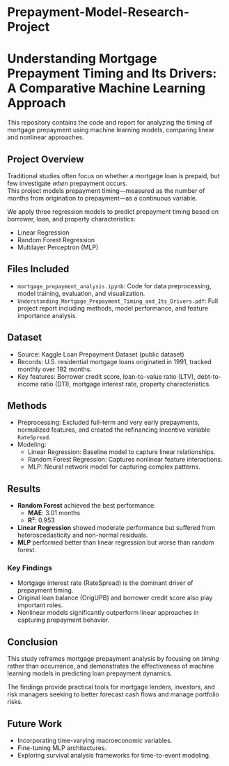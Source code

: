 # Prepayment-Model-Research-Project
# Understanding Mortgage Prepayment Timing and Its Drivers: A Comparative Machine Learning Approach

This repository contains the code and report for analyzing the timing of mortgage prepayment using machine learning models, comparing linear and nonlinear approaches.

## Project Overview
Traditional studies often focus on whether a mortgage loan is prepaid, but few investigate *when* prepayment occurs.  
This project models prepayment timing—measured as the number of months from origination to prepayment—as a continuous variable.

We apply three regression models to predict prepayment timing based on borrower, loan, and property characteristics:
- Linear Regression
- Random Forest Regression
- Multilayer Perceptron (MLP)

## Files Included
- `mortgage_prepayment_analysis.ipynb`: Code for data preprocessing, model training, evaluation, and visualization. 
- `Understanding_Mortgage_Prepayment_Timing_and_Its_Drivers.pdf`: Full project report including methods, model performance, and feature importance analysis.

## Dataset
- Source: Kaggle Loan Prepayment Dataset (public dataset)
- Records: U.S. residential mortgage loans originated in 1991, tracked monthly over 192 months.
- Key features: Borrower credit score, loan-to-value ratio (LTV), debt-to-income ratio (DTI), mortgage interest rate, property characteristics.

## Methods
- Preprocessing: Excluded full-term and very early prepayments, normalized features, and created the refinancing incentive variable `RateSpread`.
- Modeling:
  - Linear Regression: Baseline model to capture linear relationships.
  - Random Forest Regression: Captures nonlinear feature interactions.
  - MLP: Neural network model for capturing complex patterns.

## Results
- **Random Forest** achieved the best performance:
  - **MAE**: 3.01 months
  - **R²**: 0.953
- **Linear Regression** showed moderate performance but suffered from heteroscedasticity and non-normal residuals.
- **MLP** performed better than linear regression but worse than random forest.

### Key Findings
- Mortgage interest rate (RateSpread) is the dominant driver of prepayment timing.
- Original loan balance (OrigUPB) and borrower credit score also play important roles.
- Nonlinear models significantly outperform linear approaches in capturing prepayment behavior.

## Conclusion
This study reframes mortgage prepayment analysis by focusing on *timing* rather than occurrence, and demonstrates the effectiveness of machine learning models in predicting loan prepayment dynamics.

The findings provide practical tools for mortgage lenders, investors, and risk managers seeking to better forecast cash flows and manage portfolio risks.

## Future Work
- Incorporating time-varying macroeconomic variables.
- Fine-tuning MLP architectures.
- Exploring survival analysis frameworks for time-to-event modeling.
